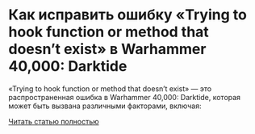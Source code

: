 # Как исправить ошибку «Trying to hook function or method that doesn’t exist» в Warhammer 40,000: Darktide



«Trying to hook function or method that doesn’t exist» — это распространенная ошибка в Warhammer 40,000: Darktide, которая может быть вызвана различными факторами, включая:

[Читать статью полностью](https://xyberbara.com/gaming/trying-to-hook-function-or-method-that-doesnt-exist/)

